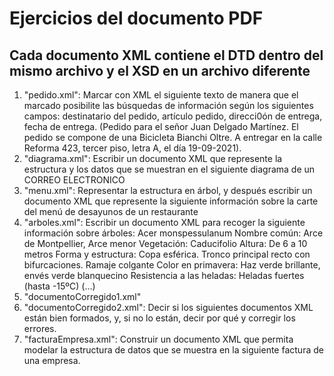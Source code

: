 # Ejercicios del documento PDF 
## Cada documento XML contiene el DTD dentro del mismo archivo y el XSD en un archivo diferente
1. "pedido.xml": Marcar con XML el siguiente texto de manera que el marcado posibilite las búsquedas de información según los siguientes campos: destinatario del pedido, artículo pedido, direcci0ón de entrega, fecha de entrega. (Pedido para el señor Juan Delgado Martínez. El pedido se compone de una Bicicleta Bianchi Oltre. A entregar en la calle Reforma 423, tercer piso, letra A, el día 19-09-2021).
2. "diagrama.xml": Escribir un documento XML que represente la estructura y los datos que se muestran en el siguiente diagrama de un CORREO ELECTRONICO
3. "menu.xml": Representar la estructura en árbol, y después escribir un documento XML que represente la siguiente información sobre la carte del menú de desayunos de un restaurante
4. "arboles.xml": Escribir un documento XML para recoger la siguiente información sobre árboles:
Acer monspessulanum Nombre común: Arce de Montpellier, Arce menor Vegetación: Caducifolio Altura: De 6 a 10 metros Forma y estructura: Copa esférica. Tronco principal recto con bifurcaciones. Ramaje colgante Color en primavera: Haz verde brillante, envés verde blanquecino Resistencia a las heladas: Heladas fuertes (hasta -15ºC) (...)
5. "documentoCorregido1.xml"
6. "documentoCorregido2.xml": Decir si los siguientes documentos XML están bien formados, y, si no lo están, decir por qué y corregir los errores.
7. "facturaEmpresa.xml": Construir un documento XML que permita modelar la estructura de datos que se muestra en la siguiente factura de una empresa.
## 
